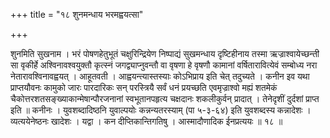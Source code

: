 +++
title = "१८ शुनमन्धाय भरमह्वयत्सा"

+++

शुनमिति सुखनाम । भरं पोषणहेतुभूतं चक्षुरिन्द्रियेण निष्पाद्यं सुखमन्धाय दृष्टिहीनाय तस्मा ऋज्राश्वायेच्छन्ती सा वृकीर्हे अश्विनावश्वयुक्तौ कृत्स्नं जगद्व्याप्नुवन्तौ वा वृषणा हे वृषणौ कामानां वर्षितारावित्येवं सम्बोध्य नरा नेतारावश्विनावह्वयत् । आहूतवती । आह्वयन्त्यास्तस्याः कोऽभिप्राय इति चेत् तदुच्यते । कनीन इव यथा प्राप्तयौवनः कामुको जारः पारदारिकः सन् परस्त्रियै सर्वं धनं प्रयच्छति एवमृज्राश्वो मह्यं शतमेकं चैकोत्तरशतसङ्ख्याकान्मेषान्पौरजनानां स्वभूतानपहृत्य चक्षदानः शकलीकुर्वन् प्रादात् । तेनेदृशीं दुर्दशां प्राप्त इति ॥ कनीनः । युवशब्दादिष्ठनि युवाल्पयोः कन्नन्यतरस्याम् (पा ५-३-६४) इति युवशब्दस्य कन्नादेशः । व्यत्ययेनेष्ठनः खादेशः । यद्वा । कन दीप्तिकान्तिगतिषु । आस्मादौणादिक ईनप्रत्ययः ॥ १८ ॥